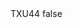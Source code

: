 <?xml version="1.0" encoding="UTF-8"?>
<CustomMetadata xmlns="http://soap.sforce.com/2006/04/metadata">
    <label>TXU44</label>
    <protected>false</protected>
</CustomMetadata>
